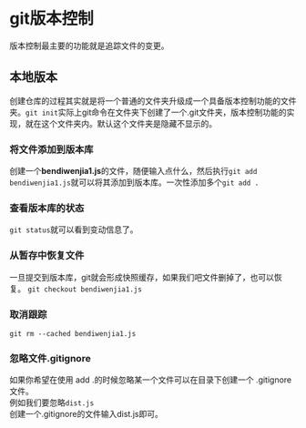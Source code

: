 # git版本控制
版本控制最主要的功能就是追踪文件的变更。

## 本地版本
创建仓库的过程其实就是将一个普通的文件夹升级成一个具备版本控制功能的文件夹。``git init``实际上git命令在文件夹下创建了一个.git文件夹，版本控制功能的实现，就在这个文件夹内。默认这个文件夹是隐藏不显示的。

### 将文件添加到版本库
创建一个**bendiwenjia1.js**的文件，随便输入点什么，然后执行``git add bendiwenjia1.js``就可以将其添加到版本库。一次性添加多个``git add .``

### 查看版本库的状态
``git status``就可以看到变动信息了。

### 从暂存中恢复文件
一旦提交到版本库，git就会形成快照缓存，如果我们吧文件删掉了，也可以恢复。
``git checkout bendiwenjia1.js``

### 取消跟踪
``git rm --cached bendiwenjia1.js``


### 忽略文件.gitignore
如果你希望在使用 add .的时候忽略某一个文件可以在目录下创建一个 .gitignore文件。  
例如我们要忽略``dist.js``  
创建一个.gitignore的文件输入dist.js即可。